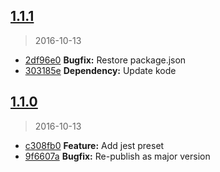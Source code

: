 <a name="1.1.1"></a>
## [1.1.1](https://github.com/simondegraeve/jest-preset-saya/compare/v1.1.0...v1.1.1)
> 2016-10-13

* [2df96e0](https://github.com/simondegraeve/jest-preset-saya/commit/2df96e0) **Bugfix:** Restore package.json
* [303185e](https://github.com/simondegraeve/jest-preset-saya/commit/303185e) **Dependency:** Update kode

<a name="1.1.0"></a>
## [1.1.0](https://github.com/simondegraeve/jest-preset-saya/compare/c308fb0...v1.1.0)
> 2016-10-13

* [c308fb0](https://github.com/simondegraeve/jest-preset-saya/commit/c308fb0) **Feature:** Add jest preset
* [9f6607a](https://github.com/simondegraeve/jest-preset-saya/commit/9f6607a) **Bugfix:** Re-publish as major version

